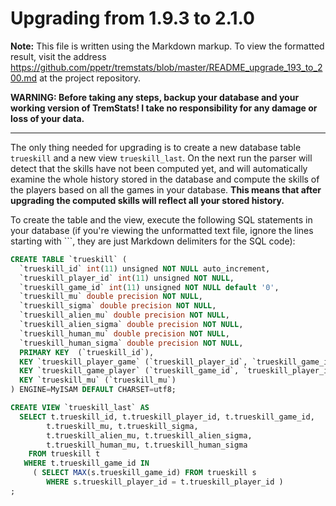 Upgrading from 1.9.3 to 2.1.0
=============================

**Note:** This file is written using the Markdown markup. To view the formatted result, visit the address https://github.com/ppetr/tremstats/blob/master/README_upgrade_193_to_200.md at the project repository.

**WARNING: Before taking any steps, backup your database and your working version of TremStats! I take no responsibility for any damage or loss of your data.**

------------------------------------------------------------------------

The only thing needed for upgrading is to create a new database table `trueskill` and a new view `trueskill_last`. On the next run the parser will detect that the skills have not been computed yet, and will automatically examine the whole history stored in the database and compute the skills of the players based on all the games in your database. __This means that after upgrading the computed skills will reflect all your stored history.__

To create the table and the view, execute the following SQL statements in your database (if you're viewing the unformatted text file, ignore the lines starting with \`\`\`, they are just Markdown delimiters for the SQL code):

```sql
CREATE TABLE `trueskill` (
  `trueskill_id` int(11) unsigned NOT NULL auto_increment,
  `trueskill_player_id` int(11) unsigned NOT NULL,
  `trueskill_game_id` int(11) unsigned NOT NULL default '0',
  `trueskill_mu` double precision NOT NULL,
  `trueskill_sigma` double precision NOT NULL,
  `trueskill_alien_mu` double precision NOT NULL,
  `trueskill_alien_sigma` double precision NOT NULL,
  `trueskill_human_mu` double precision NOT NULL,
  `trueskill_human_sigma` double precision NOT NULL,
  PRIMARY KEY  (`trueskill_id`),
  KEY `trueskill_player_game` (`trueskill_player_id`, `trueskill_game_id`),
  KEY `trueskill_game_player` (`trueskill_game_id`, `trueskill_player_id`),
  KEY `trueskill_mu` (`trueskill_mu`)
) ENGINE=MyISAM DEFAULT CHARSET=utf8;

CREATE VIEW `trueskill_last` AS
  SELECT t.trueskill_id, t.trueskill_player_id, t.trueskill_game_id, 
        t.trueskill_mu, t.trueskill_sigma,
        t.trueskill_alien_mu, t.trueskill_alien_sigma,
        t.trueskill_human_mu, t.trueskill_human_sigma
    FROM trueskill t
   WHERE t.trueskill_game_id IN
     ( SELECT MAX(s.trueskill_game_id) FROM trueskill s
        WHERE s.trueskill_player_id = t.trueskill_player_id )
;
```
